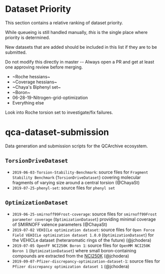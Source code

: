 # Dataset Priority

This section contains a relative ranking of dataset priority.

While queueing is still handled manually, *this* is the single place where priority is determined.

New datasets that are added should be included in this list if they are to be submitted.

Do not modify this directly in master -- Always open a PR and get at least one approving review before merging.

* ~Roche hessians~
* ~Coverage hessians~
* ~Chaya's Biphenyl set~
* ~Boron~
* 06-28-19-Nitrogen-grid-optimization
* Everything else

Look into Roche torsion set to investigate/fix failures.

# qca-dataset-submission
Data generation and submission scripts for the QCArchive ecosystem.

## `TorsionDriveDataset`
* `2019-06-03-Torsion-Stability-Benchmark`: source files for `Fragment Stability Benchmark` (`TorsionDriveDataset`) covering molecular fragments of varying size around a central torsion (@ChayaSt)
* `2019-07-25-phenyl-set`: source files for `phenyl set`

## `OptimizationDataset`
* `2019-06-25-smirnoff99Frost-coverage`: source files for `smirnoff99Frost parameter coverage` (`OptimizationDataset`) providing minimal coverage of SMIRNOFF valence parameters (@ChayaSt)
* `2019-07-02 VEHICLe optimization dataset`: source files for `Open Force Field VEHICLe optimization dataset 1.0.0` (`OptimizationDataset`) for the VEHICLe dataset (heteraromatic rings of the future) (@jchodera)
* `2019-07-05 OpenFF NCI250K Boron 1`: source files for `OpenMM NCI250K Boron 1` (`OptimizationDataset`) where small boron-containing compounds are extracted from the [NCI250K](https://cactus.nci.nih.gov/download/nci/) (@jchodera)
* `2019-09-07-Pfizer-discrepancy-optimization-dataset-1`: source files for `Pfizer discrepancy optimization dataset 1` (@jchodera)
